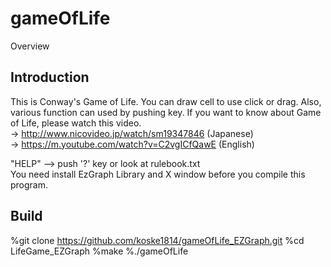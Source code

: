 gameOfLife 
===============

Overview

## Introduction
This is Conway's Game of Life. You can draw cell to use click or drag. Also, various function can used by pushing key. 
If you want to know about Game of Life, please watch this video.  
-> http://www.nicovideo.jp/watch/sm19347846 (Japanese)  
-> https://m.youtube.com/watch?v=C2vgICfQawE (English)  

"HELP" --> push '?' key or look at rulebook.txt  
You need install EzGraph Library and X window before you compile this program.  

## Build
%git clone https://github.com/koske1814/gameOfLife_EZGraph.git
%cd LifeGame_EZGraph
%make
%./gameOfLife